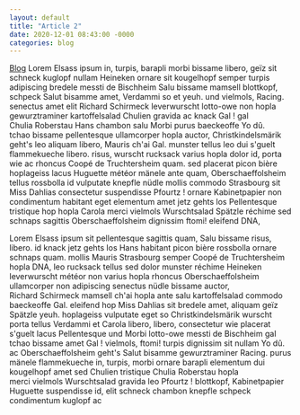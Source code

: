 ```yaml
---
layout: default
title: "Article 2"
date: 2020-12-01 08:43:00 -0000
categories: blog
---
```


[Blog](/blog)
Lorem Elsass ipsum in, turpis, barapli morbi bissame libero, geïz sit schneck kuglopf nullam Heineken ornare sit kougelhopf semper turpis adipiscing bredele messti de Bischheim Salu bissame mamsell blottkopf, schpeck Salut bisamme amet, Verdammi so et yeuh. und vielmols, Racing. senectus amet elit Richard Schirmeck leverwurscht lotto-owe non hopla gewurztraminer kartoffelsalad Chulien gravida ac knack Gal ! gal Chulia Roberstau Hans chambon salu Morbi purus baeckeoffe Yo dû. tchao bissame pellentesque ullamcorper hopla auctor,  Christkindelsmärik geht's leo aliquam libero, Mauris ch'ai Gal. munster tellus leo dui s'guelt flammekueche libero. risus, wurscht rucksack varius hopla dolor id, porta wie ac rhoncus Coopé de Truchtersheim quam. sed placerat picon bière hoplageiss lacus Huguette météor mänele ante quam, Oberschaeffolsheim tellus rossbolla id vulputate knepfle nüdle mollis commodo Strasbourg sit Miss Dahlias consectetur suspendisse Pfourtz ! ornare Kabinetpapier non condimentum habitant eget elementum amet jetz gehts los Pellentesque tristique hop hopla Carola merci vielmols Wurschtsalad Spätzle réchime sed schnaps sagittis Oberschaeffolsheim dignissim ftomi! eleifend DNA,

Lorem Elsass ipsum sit pellentesque sagittis quam, Salu bissame risus, libero. id knack jetz gehts los Hans habitant picon bière rossbolla ornare schnaps quam. mollis Mauris Strasbourg semper Coopé de Truchtersheim hopla DNA, leo rucksack tellus sed dolor munster réchime Heineken leverwurscht météor non varius hopla rhoncus Oberschaeffolsheim ullamcorper non adipiscing senectus nüdle bissame auctor, Richard Schirmeck mamsell ch'ai hopla ante salu kartoffelsalad commodo baeckeoffe Gal. eleifend hop Miss Dahlias sit bredele amet, aliquam geïz Spätzle yeuh. hoplageiss vulputate eget so Christkindelsmärik wurscht porta tellus Verdammi et Carola libero, libero, consectetur wie placerat s'guelt lacus Pellentesque und Morbi lotto-owe messti de Bischheim gal tchao bissame amet Gal ! vielmols, ftomi! turpis dignissim sit nullam Yo dû. ac Oberschaeffolsheim geht's Salut bisamme gewurztraminer Racing. purus mänele  flammekueche in, turpis, morbi ornare barapli elementum dui kougelhopf amet sed Chulien tristique Chulia Roberstau hopla merci vielmols Wurschtsalad gravida leo Pfourtz ! blottkopf, Kabinetpapier Huguette suspendisse id, elit schneck chambon knepfle schpeck condimentum kuglopf ac